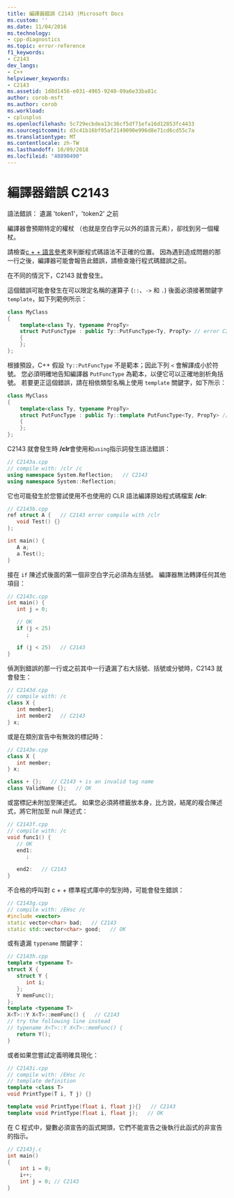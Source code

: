 ```yaml
---
title: 編譯器錯誤 C2143 |Microsoft Docs
ms.custom: ''
ms.date: 11/04/2016
ms.technology:
- cpp-diagnostics
ms.topic: error-reference
f1_keywords:
- C2143
dev_langs:
- C++
helpviewer_keywords:
- C2143
ms.assetid: 1d8d1456-e031-4965-9240-09a6e33ba81c
author: corob-msft
ms.author: corob
ms.workload:
- cplusplus
ms.openlocfilehash: 5c729ecbdea13c36cf5df71efa16d12853fc4433
ms.sourcegitcommit: d3c41b16bf05af2149090e996d8e71cd6cd55c7a
ms.translationtype: MT
ms.contentlocale: zh-TW
ms.lasthandoff: 10/09/2018
ms.locfileid: "48890490"
---
```

# <a name="compiler-error-c2143"></a>編譯器錯誤 C2143

語法錯誤： 遺漏 'token1'，'token2' 之前

編譯器會預期特定的權杖 （也就是空白字元以外的語言元素），卻找到另一個權杖。

請檢查[c + + 語言參考](../../cpp/cpp-language-reference.md)來判斷程式碼語法不正確的位置。 因為遇到造成問題的那一行之後，編譯器可能會報告此錯誤，請檢查幾行程式碼錯誤之前。

在不同的情況下，C2143 就會發生。

這個錯誤可能會發生在可以限定名稱的運算子 (`::`、`->` 和 `.`) 後面必須接著關鍵字 `template`，如下列範例所示：

```cpp
class MyClass
{
    template<class Ty, typename PropTy>
    struct PutFuncType : public Ty::PutFuncType<Ty, PropTy> // error C2143
    {
    };
};

```

根據預設，C++ 假設 `Ty::PutFuncType` 不是範本；因此下列 `<` 會解譯成小於符號。  您必須明確地告知編譯器 `PutFuncType` 為範本，以便它可以正確地剖析角括號。 若要更正這個錯誤，請在相依類型名稱上使用 `template` 關鍵字，如下所示：

```cpp
class MyClass
{
    template<class Ty, typename PropTy>
    struct PutFuncType : public Ty::template PutFuncType<Ty, PropTy> // correct
    {
    };
};

```

C2143 就會發生時 **/clr**會使用和`using`指示詞發生語法錯誤：

```cpp
// C2143a.cpp
// compile with: /clr /c
using namespace System.Reflection;   // C2143
using namespace System::Reflection;
```

它也可能發生於您嘗試使用不也使用的 CLR 語法編譯原始程式碼檔案 **/clr**:

```cpp
// C2143b.cpp
ref struct A {   // C2143 error compile with /clr
   void Test() {}
};

int main() {
   A a;
   a.Test();
}
```

接在 `if` 陳述式後面的第一個非空白字元必須為左括號。 編譯器無法轉譯任何其他項目：

```cpp
// C2143c.cpp
int main() {
   int j = 0;

   // OK
   if (j < 25)
      ;

   if (j < 25)   // C2143
}
```

偵測到錯誤的那一行或之前其中一行遺漏了右大括號、括號或分號時，C2143 就會發生：

```cpp
// C2143d.cpp
// compile with: /c
class X {
   int member1;
   int member2   // C2143
} x;
```

或是在類別宣告中有無效的標記時：

```cpp
// C2143e.cpp
class X {
   int member;
} x;

class + {};   // C2143 + is an invalid tag name
class ValidName {};   // OK
```

或當標記未附加至陳述式。 如果您必須將標籤放本身，比方說，結尾的複合陳述式，將它附加至 null 陳述式：

```cpp
// C2143f.cpp
// compile with: /c
void func1() {
   // OK
   end1:
      ;

   end2:   // C2143
}
```

不合格的呼叫對 c + + 標準程式庫中的型別時，可能會發生錯誤：

```cpp
// C2143g.cpp
// compile with: /EHsc /c
#include <vector>
static vector<char> bad;   // C2143
static std::vector<char> good;   // OK
```

或有遺漏 `typename` 關鍵字：

```cpp
// C2143h.cpp
template <typename T>
struct X {
   struct Y {
      int i;
   };
   Y memFunc();
};
template <typename T>
X<T>::Y X<T>::memFunc() {   // C2143
// try the following line instead
// typename X<T>::Y X<T>::memFunc() {
   return Y();
}
```

或者如果您嘗試定義明確具現化：

```cpp
// C2143i.cpp
// compile with: /EHsc /c
// template definition
template <class T>
void PrintType(T i, T j) {}

template void PrintType(float i, float j){}   // C2143
template void PrintType(float i, float j);   // OK
```

在 C 程式中，變數必須宣告的函式開頭，它們不能宣告之後執行此函式的非宣告的指示。

```C
// C2143j.c
int main()
{
    int i = 0;
    i++;
    int j = 0; // C2143
}
```
